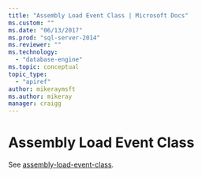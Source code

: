 ```yaml
---
title: "Assembly Load Event Class | Microsoft Docs"
ms.custom: ""
ms.date: "06/13/2017"
ms.prod: "sql-server-2014"
ms.reviewer: ""
ms.technology: 
  - "database-engine"
ms.topic: conceptual
topic_type: 
  - "apiref"
author: mikeraymsft
ms.author: mikeray
manager: craigg
---
```

# Assembly Load Event Class
  See [assembly-load-event-class](../../database-engine/assembly-load-event-class.md).  

